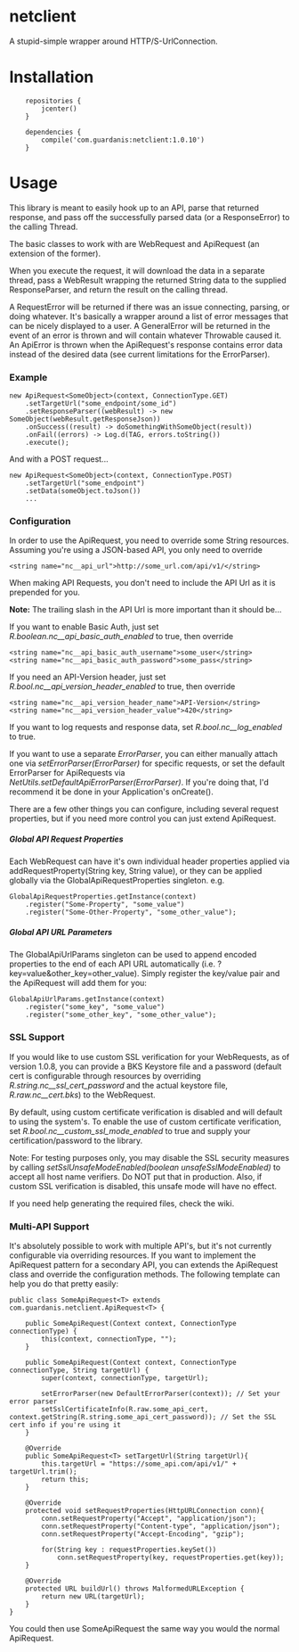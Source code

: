 # netclient

A stupid-simple wrapper around HTTP/S-UrlConnection.


# Installation

```
    repositories {
        jcenter()
    }

    dependencies {
        compile('com.guardanis:netclient:1.0.10')
    }
```


# Usage

This library is meant to easily hook up to an API, parse that returned response, and pass off the successfully parsed data (or a ResponseError) to the calling Thread.

The basic classes to work with are WebRequest and ApiRequest (an extension of the former). 

When you execute the request, it will download the data in a separate thread, pass a WebResult wrapping the returned String data to the supplied ResponseParser, and return the result on the calling thread. 

A RequestError will be returned if there was an issue connecting, parsing, or doing whatever. It's basically a wrapper around a list of error messages that can be nicely displayed to a user. A GeneralError will be returned in the event of an error is thrown and will contain whatever Throwable caused it. An ApiError is thrown when the ApiRequest's response contains error data instead of the desired data (see current limitations for the ErrorParser). 

### Example

    new ApiRequest<SomeObject>(context, ConnectionType.GET)
        .setTargetUrl("some_endpoint/some_id")
        .setResponseParser((webResult) -> new SomeObject(webResult.getResponseJson))
        .onSuccess((result) -> doSomethingWithSomeObject(result))
        .onFail((errors) -> Log.d(TAG, errors.toString())
        .execute();

And with a POST request...

    new ApiRequest<SomeObject>(context, ConnectionType.POST)
        .setTargetUrl("some_endpoint")
        .setData(someObject.toJson())
        ...

### Configuration

In order to use the ApiRequest, you need to override some String resources. Assuming you're using a JSON-based API, you only need to override

    <string name="nc__api_url">http://some_url.com/api/v1/</string>

When making API Requests, you don't need to include the API Url as it is prepended for you.

**Note:** The trailing slash in the API Url is more important than it should be...

If you want to enable Basic Auth, just set *R.boolean.nc__api_basic_auth_enabled* to true, then override

    <string name="nc__api_basic_auth_username">some_user</string>
    <string name="nc__api_basic_auth_password">some_pass</string>

If you need an API-Version header, just set *R.bool.nc__api_version_header_enabled* to true, then override

    <string name="nc__api_version_header_name">API-Version</string>
    <string name="nc__api_version_header_value">420</string>

If you want to log requests and response data, set *R.bool.nc__log_enabled* to true.

If you want to use a separate *ErrorParser*, you can either manually attach one via *setErrorParser(ErrorParser)* for specific requests, or set the default ErrorParser for ApiRequests via *NetUtils.setDefaultApiErrorParser(ErrorParser)*. If you're doing that, I'd recommend it be done in your Application's onCreate().

There are a few other things you can configure, including several request properties, but if you need more control you can just extend ApiRequest.

##### Global API Request Properties
Each WebRequest can have it's own individual header properties applied via addRequestProperty(String key, String value), or they can be applied globally via the GlobalApiRequestProperties singleton. e.g.

    GlobalApiRequestProperties.getInstance(context)
        .register("Some-Property", "some_value")
        .register("Some-Other-Property", "some_other_value");

##### Global API URL Parameters
The GlobalApiUrlParams singleton can be used to append encoded properties to the end of each API URL automatically (i.e. ?key=value&other_key=other_value). Simply register the key/value pair and the ApiRequest will add them for you:

    GlobalApiUrlParams.getInstance(context)
        .register("some_key", "some_value")
        .register("some_other_key", "some_other_value");

### SSL Support
If you would like to use custom SSL verification for your WebRequests, as of version 1.0.8, you can provide a BKS Keystore file and a password (default cert is configurable through resources by overriding *R.string.nc__ssl_cert_password* and the actual keystore file, *R.raw.nc__cert.bks*) to the WebRequest.

By default, using custom certificate verification is disabled and will default to using the system's. To enable the use of custom certificate verification, set *R.bool.nc__custom_ssl_mode_enabled* to true and supply your certification/password to the library.

Note: For testing purposes only, you may disable the SSL security measures by calling *setSslUnsafeModeEnabled(boolean unsafeSslModeEnabled)* to accept all host name verifiers. Do NOT put that in production. Also, if custom SSL verification is disabled, this unsafe mode will have no effect.

If you need help generating the required files, check the wiki.

### Multi-API Support
It's absolutely possible to work with multiple API's, but it's not currently configurable via overriding resources. If you want to implement the ApiRequest pattern for a secondary API, you can extends the ApiRequest class and override the configuration methods. The following template can help you do that pretty easily:

    public class SomeApiRequest<T> extends com.guardanis.netclient.ApiRequest<T> {

        public SomeApiRequest(Context context, ConnectionType connectionType) {
            this(context, connectionType, "");
        }

        public SomeApiRequest(Context context, ConnectionType connectionType, String targetUrl) {
            super(context, connectionType, targetUrl);

            setErrorParser(new DefaultErrorParser(context)); // Set your error parser     
            setSslCertificateInfo(R.raw.some_api_cert, context.getString(R.string.some_api_cert_password)); // Set the SSL cert info if you're using it   
        }

        @Override
        public SomeApiRequest<T> setTargetUrl(String targetUrl){
            this.targetUrl = "https://some_api.com/api/v1/" + targetUrl.trim();
            return this;
        }

        @Override
        protected void setRequestProperties(HttpURLConnection conn){
            conn.setRequestProperty("Accept", "application/json");
            conn.setRequestProperty("Content-type", "application/json");
            conn.setRequestProperty("Accept-Encoding", "gzip");

            for(String key : requestProperties.keySet())
                conn.setRequestProperty(key, requestProperties.get(key));
        }

        @Override
        protected URL buildUrl() throws MalformedURLException {
            return new URL(targetUrl);
        }
    }

You could then use SomeApiRequest the same way you would the normal ApiRequest.

